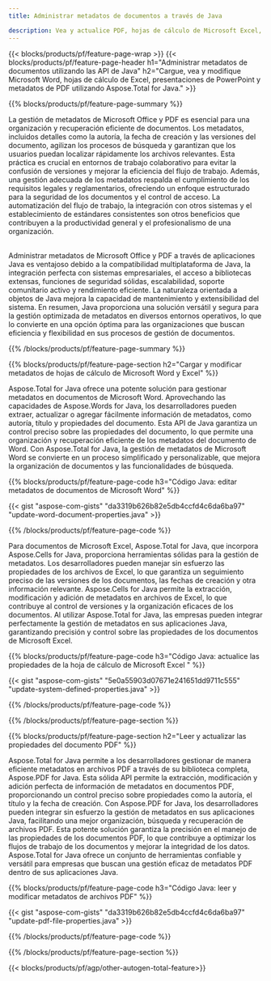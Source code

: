 ```yaml
---
title: Administrar metadatos de documentos a través de Java 

description: Vea y actualice PDF, hojas de cálculo de Microsoft Excel, presentaciones de PowerPoint y metadatos de documentos de Word a través de su aplicación Java.
---
```


{{< blocks/products/pf/feature-page-wrap >}}
{{< blocks/products/pf/feature-page-header h1="Administrar metadatos de documentos utilizando las API de Java" h2="Cargue, vea y modifique Microsoft Word, hojas de cálculo de Excel, presentaciones de PowerPoint y metadatos de PDF utilizando Aspose.Total for Java." >}}

{{% blocks/products/pf/feature-page-summary %}}

La gestión de metadatos de Microsoft Office y PDF es esencial para una organización y recuperación eficiente de documentos. Los metadatos, incluidos detalles como la autoría, la fecha de creación y las versiones del documento, agilizan los procesos de búsqueda y garantizan que los usuarios puedan localizar rápidamente los archivos relevantes. Esta práctica es crucial en entornos de trabajo colaborativo para evitar la confusión de versiones y mejorar la eficiencia del flujo de trabajo. Además, una gestión adecuada de los metadatos respalda el cumplimiento de los requisitos legales y reglamentarios, ofreciendo un enfoque estructurado para la seguridad de los documentos y el control de acceso. La automatización del flujo de trabajo, la integración con otros sistemas y el establecimiento de estándares consistentes son otros beneficios que contribuyen a la productividad general y el profesionalismo de una organización. <br /><br />

Administrar metadatos de Microsoft Office y PDF a través de aplicaciones Java es ventajoso debido a la compatibilidad multiplataforma de Java, la integración perfecta con sistemas empresariales, el acceso a bibliotecas extensas, funciones de seguridad sólidas, escalabilidad, soporte comunitario activo y rendimiento eficiente. La naturaleza orientada a objetos de Java mejora la capacidad de mantenimiento y extensibilidad del sistema. En resumen, Java proporciona una solución versátil y segura para la gestión optimizada de metadatos en diversos entornos operativos, lo que lo convierte en una opción óptima para las organizaciones que buscan eficiencia y flexibilidad en sus procesos de gestión de documentos.

{{% /blocks/products/pf/feature-page-summary  %}}


{{% blocks/products/pf/feature-page-section  h2="Cargar y modificar metadatos de hojas de cálculo de Microsoft Word y Excel" %}}

Aspose.Total for Java ofrece una potente solución para gestionar metadatos en documentos de Microsoft Word. Aprovechando las capacidades de Aspose.Words for Java, los desarrolladores pueden extraer, actualizar o agregar fácilmente información de metadatos, como autoría, título y propiedades del documento. Esta API de Java garantiza un control preciso sobre las propiedades del documento, lo que permite una organización y recuperación eficiente de los metadatos del documento de Word. Con Aspose.Total for Java, la gestión de metadatos de Microsoft Word se convierte en un proceso simplificado y personalizable, que mejora la organización de documentos y las funcionalidades de búsqueda.

{{% blocks/products/pf/feature-page-code h3="Código Java: editar metadatos de documentos de Microsoft Word" %}}

{{< gist "aspose-com-gists" "da3319b626b82e5db4ccfd4c6da6ba97" "update-word-document-properties.java" >}}

{{% /blocks/products/pf/feature-page-code  %}}

Para documentos de Microsoft Excel, Aspose.Total for Java, que incorpora Aspose.Cells for Java, proporciona herramientas sólidas para la gestión de metadatos. Los desarrolladores pueden manejar sin esfuerzo las propiedades de los archivos de Excel, lo que garantiza un seguimiento preciso de las versiones de los documentos, las fechas de creación y otra información relevante. Aspose.Cells for Java permite la extracción, modificación y adición de metadatos en archivos de Excel, lo que contribuye al control de versiones y la organización eficaces de los documentos. Al utilizar Aspose.Total for Java, las empresas pueden integrar perfectamente la gestión de metadatos en sus aplicaciones Java, garantizando precisión y control sobre las propiedades de los documentos de Microsoft Excel.


{{% blocks/products/pf/feature-page-code h3="Código Java: actualice las propiedades de la hoja de cálculo de Microsoft Excel " %}}

{{< gist "aspose-com-gists" "5e0a55903d07671e241651dd9711c555" "update-system-defined-properties.java" >}}

{{% /blocks/products/pf/feature-page-code  %}}

{{% /blocks/products/pf/feature-page-section %}}


{{% blocks/products/pf/feature-page-section  h2="Leer y actualizar las propiedades del documento PDF" %}}

Aspose.Total for Java permite a los desarrolladores gestionar de manera eficiente metadatos en archivos PDF a través de su biblioteca completa, Aspose.PDF for Java. Esta sólida API permite la extracción, modificación y adición perfecta de información de metadatos en documentos PDF, proporcionando un control preciso sobre propiedades como la autoría, el título y la fecha de creación. Con Aspose.PDF for Java, los desarrolladores pueden integrar sin esfuerzo la gestión de metadatos en sus aplicaciones Java, facilitando una mejor organización, búsqueda y recuperación de archivos PDF. Esta potente solución garantiza la precisión en el manejo de las propiedades de los documentos PDF, lo que contribuye a optimizar los flujos de trabajo de los documentos y mejorar la integridad de los datos. Aspose.Total for Java ofrece un conjunto de herramientas confiable y versátil para empresas que buscan una gestión eficaz de metadatos PDF dentro de sus aplicaciones Java.

{{% blocks/products/pf/feature-page-code h3="Código Java: leer y modificar metadatos de archivos PDF" %}}

{{< gist "aspose-com-gists" "da3319b626b82e5db4ccfd4c6da6ba97" "update-pdf-file-properties.java" >}}

{{% /blocks/products/pf/feature-page-code  %}}

{{% /blocks/products/pf/feature-page-section %}}

{{< blocks/products/pf/agp/other-autogen-total-feature>}}